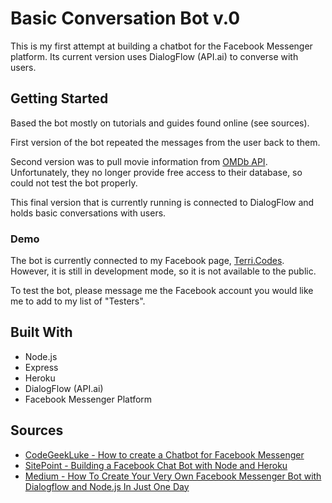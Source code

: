 # Basic Conversation Bot v.0

This is my first attempt at building a chatbot for the Facebook Messenger platform. Its current version uses DialogFlow (API.ai) to converse with users.

## Getting Started

Based the bot mostly on tutorials and guides found online (see sources).

First version of the bot repeated the messages from the user back to them.

Second version was to pull movie information from [OMDb API](https://www.omdbapi.com). Unfortunately, they no longer provide free access to their database, so could not test the bot properly.

This final version that is currently running is connected to DialogFlow and holds basic conversations with users.

### Demo

The bot is currently connected to my Facebook page, [Terri.Codes](https://www.facebook.com/terri.codes). However, it is still in development mode, so it is not available to the public.

To test the bot, please message me the Facebook account you would like me to add to my list of "Testers".

## Built With

* Node.js
* Express
* Heroku
* DialogFlow (API.ai)
* Facebook Messenger Platform


## Sources

* [CodeGeekLuke - How to create a Chatbot for Facebook Messenger](https://www.youtube.com/watch?v=akyyqrgOTr0)
* [SitePoint - Building a Facebook Chat Bot with Node and Heroku](https://www.sitepoint.com/building-facebook-chat-bot-node-heroku/)
* [Medium - How To Create Your Very Own Facebook Messenger Bot with Dialogflow and Node.js In Just One Day](https://medium.com/crowdbotics/how-to-create-your-very-own-facebook-messenger-bot-with-dialogflow-and-node-js-in-just-one-day-f5f2f5792be5)

